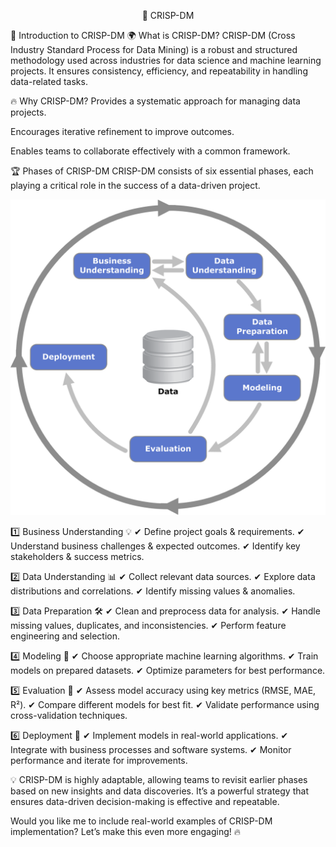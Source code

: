 
<center>

🚀 CRISP-DM

</center>

🚀 Introduction to CRISP-DM
🌍 What is CRISP-DM?
CRISP-DM (Cross Industry Standard Process for Data Mining) is a robust and structured methodology used across industries for data science and machine learning projects. It ensures consistency, efficiency, and repeatability in handling data-related tasks.

🔥 Why CRISP-DM?
Provides a systematic approach for managing data projects.

Encourages iterative refinement to improve outcomes.

Enables teams to collaborate effectively with a common framework.

🏆 Phases of CRISP-DM
CRISP-DM consists of six essential phases, each playing a critical role in the success of a data-driven project.

![CRISP-DM](https://github.com/SuyashNagarGT/CRISP-DM-blog/blob/main/1196px-CRISP-DM_Process_Diagram.png)


1️⃣ Business Understanding 💡
✔ Define project goals & requirements. ✔ Understand business challenges & expected outcomes. ✔ Identify key stakeholders & success metrics.

2️⃣ Data Understanding 📊
✔ Collect relevant data sources. ✔ Explore data distributions and correlations. ✔ Identify missing values & anomalies.

3️⃣ Data Preparation 🛠️
✔ Clean and preprocess data for analysis. ✔ Handle missing values, duplicates, and inconsistencies. ✔ Perform feature engineering and selection.

4️⃣ Modeling 🤖
✔ Choose appropriate machine learning algorithms. ✔ Train models on prepared datasets. ✔ Optimize parameters for best performance.

5️⃣ Evaluation 📏
✔ Assess model accuracy using key metrics (RMSE, MAE, R²). ✔ Compare different models for best fit. ✔ Validate performance using cross-validation techniques.

6️⃣ Deployment 🚀
✔ Implement models in real-world applications. ✔ Integrate with business processes and software systems. ✔ Monitor performance and iterate for improvements.

💡 CRISP-DM is highly adaptable, allowing teams to revisit earlier phases based on new insights and data discoveries. It’s a powerful strategy that ensures data-driven decision-making is effective and repeatable.

Would you like me to include real-world examples of CRISP-DM implementation? Let’s make this even more engaging! 🔥

